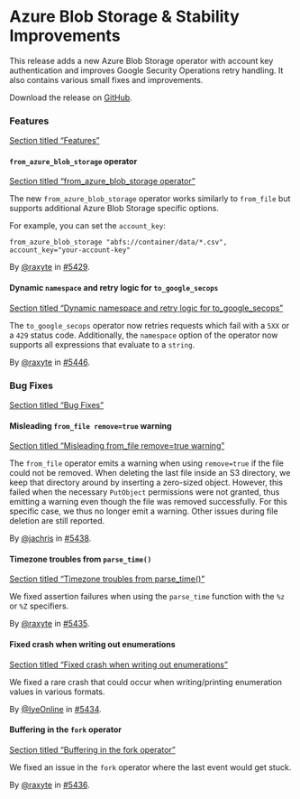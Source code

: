 # Azure Blob Storage & Stability Improvements

This release adds a new Azure Blob Storage operator with account key authentication and improves Google Security Operations retry handling. It also contains various small fixes and improvements.

Download the release on [GitHub](https://github.com/tenzir/tenzir/releases/tag/v5.13.1).

### Features

[Section titled “Features”](#features)

#### `from_azure_blob_storage` operator

[Section titled “from\_azure\_blob\_storage operator”](#from_azure_blob_storage-operator)

The new `from_azure_blob_storage` operator works similarly to `from_file` but supports additional Azure Blob Storage specific options.

For example, you can set the `account_key`:

```tql
from_azure_blob_storage "abfs://container/data/*.csv", account_key="your-account-key"
```

By [@raxyte](https://github.com/raxyte) in [#5429](https://github.com/tenzir/tenzir/pull/5429).

#### Dynamic `namespace` and retry logic for `to_google_secops`

[Section titled “Dynamic namespace and retry logic for to\_google\_secops”](#dynamic-namespace-and-retry-logic-for-to_google_secops)

The `to_google_secops` operator now retries requests which fail with a `5XX` or a `429` status code. Additionally, the `namespace` option of the operator now supports all expressions that evaluate to a `string`.

By [@raxyte](https://github.com/raxyte) in [#5446](https://github.com/tenzir/tenzir/pull/5446).

### Bug Fixes

[Section titled “Bug Fixes”](#bug-fixes)

#### Misleading `from_file remove=true` warning

[Section titled “Misleading from\_file remove=true warning”](#misleading-from_file-removetrue-warning)

The `from_file` operator emits a warning when using `remove=true` if the file could not be removed. When deleting the last file inside an S3 directory, we keep that directory around by inserting a zero-sized object. However, this failed when the necessary `PutObject` permissions were not granted, thus emitting a warning even though the file was removed successfully. For this specific case, we thus no longer emit a warning. Other issues during file deletion are still reported.

By [@jachris](https://github.com/jachris) in [#5438](https://github.com/tenzir/tenzir/pull/5438).

#### Timezone troubles from `parse_time()`

[Section titled “Timezone troubles from parse\_time()”](#timezone-troubles-from-parse_time)

We fixed assertion failures when using the `parse_time` function with the `%z` or `%Z` specifiers.

By [@raxyte](https://github.com/raxyte) in [#5435](https://github.com/tenzir/tenzir/pull/5435).

#### Fixed crash when writing out enumerations

[Section titled “Fixed crash when writing out enumerations”](#fixed-crash-when-writing-out-enumerations)

We fixed a rare crash that could occur when writing/printing enumeration values in various formats.

By [@IyeOnline](https://github.com/IyeOnline) in [#5434](https://github.com/tenzir/tenzir/pull/5434).

#### Buffering in the `fork` operator

[Section titled “Buffering in the fork operator”](#buffering-in-the-fork-operator)

We fixed an issue in the `fork` operator where the last event would get stuck.

By [@raxyte](https://github.com/raxyte) in [#5436](https://github.com/tenzir/tenzir/pull/5436).
